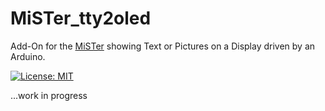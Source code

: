 # MiSTer_tty2oled
Add-On for the [MiSTer](https://github.com/MiSTer-devel) showing Text or Pictures on a Display driven by an Arduino.   
   
[![License: MIT](https://img.shields.io/badge/License-MIT-yellow.svg)](https://opensource.org/licenses/MIT)   
   
...work in progress
